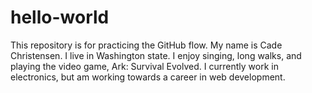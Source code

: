 # hello-world
This repository is for practicing the GitHub flow.
My name is Cade Christensen. I live in Washington state. I enjoy singing, long walks, and playing the video game, Ark: Survival Evolved. I currently work in electronics, but am working towards a career in web development. 
